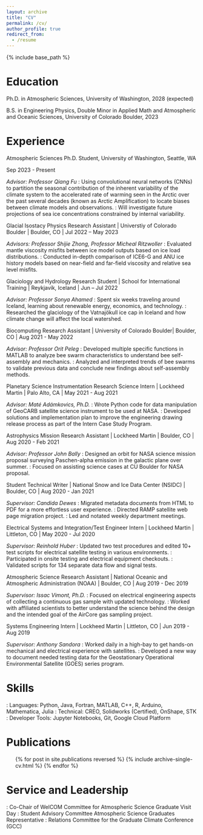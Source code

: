 ```yaml
---
layout: archive
title: "CV"
permalink: /cv/
author_profile: true
redirect_from:
  - /resume
---
```


{% include base_path %}

Education
======
Ph.D. in Atmospheric Sciences, University of Washington, 2028 (expected)

B.S. in Engineering Physics, Double Minor in Applied Math and Atmospheric and Oceanic Sciences, University of Colorado Boulder, 2023

Experience
======
Atmospheric Sciences Ph.D. Student, University of Washington, Seattle, WA 

Sep 2023 - Present

_Advisor: Professor Qiang Fu_
:   Using convolutional neural networks (CNNs) to partition the seasonal contribution of the inherent variability of the climate system to the accelerated rate of warming seen in the Arctic over the past several decades (known as Arctic Amplification) to locate biases between climate models and observations.
:   Will investigate future projections of sea ice concentrations constrained by internal variability.

Glacial Isostacy Physics Research Assistant | Universtiy of Colorado Boulder | Boulder, CO | Jul 2022 – May 2023

_Advisors: Professor Shijie Zhong, Professor Micheal Ritzwoller_
:   Evaluated mantle viscosity misfits between ice model outputs based on ice load distributions.
:   Conducted in-depth comparison of ICE6-G and ANU ice history models based on near-field and far-field viscosity and relative sea level misfits.

Glaciology and Hydrology Research Student | School for International Training | Reykjavík, Iceland | Jun – Jul 2022

_Advisor: Professor Sonya Ahamed_
:   Spent six weeks traveling around Iceland, learning about renewable energy, economics, and technology.
:   Researched the glaciology of the Vatnajökull ice cap in Iceland and how climate change will affect the local watershed.
 
Biocomputing Research Assistant | University of Colorado Boulder| Boulder, CO | Aug 2021 - May 2022

_Advisor: Professor Orit Peleg_
:   Developed multiple specific functions in MATLAB to analyze bee swarm characteristics to understand bee self-assembly and mechanics.
:   Analyzed and interpreted trends of bee swarms to validate previous data and conclude new findings about self-assembly methods.

Planetary Science Instrumentation Research Science Intern | Lockheed Martin | Palo Alto, CA | May 2021 - Aug 2021

_Advisor: Maté Adámkovics, Ph.D._
:   Wrote Python code for data manipulation of GeoCARB satellite science instrument to be used at NASA.
:   Developed solutions and implementation plan to improve the engineering drawing release process as part of the Intern Case Study Program.

Astrophysics Mission Research Assistant | Lockheed Martin | Boulder, CO | Aug 2020 - Feb 2021

_Advisor: Professor John Bally_
:   Designed an orbit for NASA science mission proposal surveying Paschen-alpha emission in the galactic plane over summer.
:   Focused on assisting science cases at CU Boulder for NASA proposal.

Student Technical Writer | National Snow and Ice Data Center (NSIDC) | Boulder, CO | Aug 2020 - Jan 2021

_Supervisor: Candida Dewes_
:   Migrated metadata documents from HTML to PDF for a more effortless user experience.
:   Directed RAMP satellite web page migration project.
:   Led and notated weekly department meetings.

Electrical Systems and Integration/Test Engineer Intern | Lockheed Martin | Littleton, CO | May 2020 - Jul 2020

_Supervisor: Reinhold Huber_
:   Updated two test procedures and edited 10+ test scripts for electrical satellite testing in various environments.
:   Participated in onsite testing and electrical equipment checkouts.
:   Validated scripts for 134 separate data flow and signal tests.

Atmospheric Science Research Assistant | National Oceanic and Atmospheric Administration (NOAA) | Boulder, CO | Aug 2019 - Dec 2019

_Supervisor: Issac Vimont, Ph.D._
:   Focused on electrical engineering aspects of collecting a continuous gas sample with updated technology.
:   Worked with affiliated scientists to better understand the science behind the design and the intended goal of the AirCore gas sampling project.

Systems Engineering Intern | Lockheed Martin | Littleton, CO | Jun 2019 - Aug 2019

_Supervisor: Anthony Sandora_
:   Worked daily in a high-bay to get hands-on mechanical and electrical experience with satellites.
:   Developed a new way to document needed testing data for the Geostationary Operational Environmental Satellite (GOES) series program.
  
Skills
======
:   Languages: Python, Java, Fortran, MATLAB, C++, R, Arduino, Mathematica, Julia
:   Technical: CREO, Solidworks (Certified), OnShape, STK
:   Developer Tools: Jupyter Notebooks, Git, Google Cloud Platform

Publications
======
  <ul>{% for post in site.publications reversed %}
    {% include archive-single-cv.html %}
  {% endfor %}</ul>
  
Service and Leadership
======
:   Co-Chair of WelCOM Committee for Atmospheric Science Graduate Visit Day
:   Student Advisory Committee Atmospheric Science Graduates Representative
:   Relations Committee for the Graduate Climate Conference (GCC)
